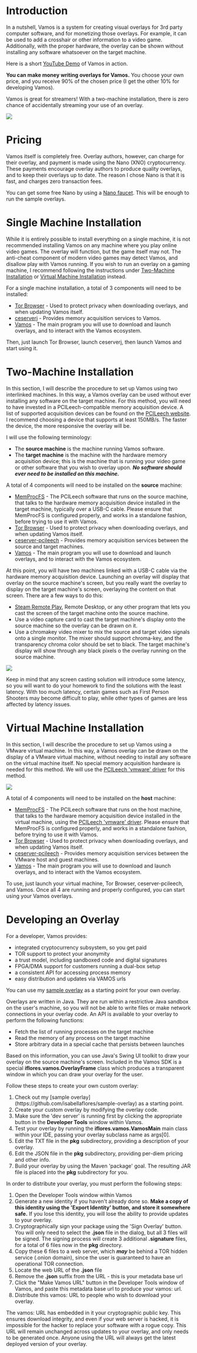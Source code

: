# Introduction

In a nutshell, Vamos is a system for creating visual overlays for 3rd party computer software, and for monetizing those
overlays. For example, it can be used to add a crosshair or other information to a video game. Additionally, with the
proper hardware, the overlay can be shown without installing any software whatsoever on the target machine.

Here is a short [YouTube Demo](https://youtu.be/xJMp0Bu-_vc) of Vamos in action.

**You can make money writing overlays for Vamos.** You choose your own price, and you receive 90% of the chosen price (I get
the other 10% for developing Vamos).

Vamos is great for streamers! With a two-machine installation, there is zero chance of accidentally streaming your use
of an overlay.

![](wiki-support/ac.png)

# Pricing

Vamos itself is completely free. Overlay authors, however, can charge for their overlay, and payment is made using the
Nano (XNO) cryptocurrency. These payments encourage overlay authors to produce quality overlays, and to keep their
overlays up to date. The reason I chose Nano is that it is fast, and charges zero transaction fees.

You can get some free Nano by using a [Nano faucet](https://hub.nano.org/i/faucets/215). This will be enough to run the
sample overlays.

# Single Machine Installation

While it is entirely possible to install everything on a single machine, it is not recommended installing Vamos on any
machine where you play online video games. The overlay will function, but the game itself may not. The anti-cheat
component of modern video games may detect Vamos, and disallow play with Vamos running. If you wish to run an overlay on
a gaming machine, I recommend following the instructions under [Two-Machine Installation](#two-machine-installation)
or [Virtual Machine Installation](#virtual-machine-installation) instead.

For a single machine installation, a total of 3 components will need to be installed:

* [Tor Browser](https://www.torproject.org/download/) - Used to protect privacy when downloading overlays, and when
  updating Vamos itself.
* [ceserverj](https://github.com/isabellaflores/ceserverj) - Provides memory acquisition services to Vamos.
* [Vamos](https://github.com/isabellaflores/vamos) - The main program you will use to download and launch overlays, and
  to interact with the Vamos ecosystem.

Then, just launch Tor Browser, launch ceserverj, then launch Vamos and start using it.

# Two-Machine Installation

In this section, I will describe the procedure to set up Vamos using two interlinked machines. In this way, a Vamos
overlay can be used without ever installing any software on the target machine. For this method, you will need to have
invested in a PCILeech-compatible memory acquisition device. A list of supported acquisition devices can be found on
the [PCILeech website](https://github.com/ufrisk/pcileech#memory-acquisition-methods). I recommend choosing a device
that supports at least 150MB/s. The faster the device, the more responsive the overlay will be.

I will use the following terminology:

<ul class="bodyText">
    <li>The <b>source machine</b> is the machine running Vamos software.</li>
    <li>The <b>target machine</b> is the machine with the hardware memory acquisition device; this is
        the machine that is running your video game or other software that you wish to overlay upon. 
        <b><i>No software should ever need to be installed on this machine.</i></b>
    </li>
</ul>

A total of 4 components will need to be installed on the <b>source</b> machine:

* [MemProcFS](https://github.com/ufrisk/MemProcFS) - The PCILeech software that runs on the source machine, that talks
  to the hardware memory acquisition device installed in the target machine, typically over a USB-C cable. Please ensure
  that MemProcFS is configured properly, and works in a standalone fashion, before trying to use it with Vamos.
* [Tor Browser](https://www.torproject.org/download/) - Used to protect privacy when downloading overlays, and when
  updating Vamos itself.
* [ceserver-pcileech](https://github.com/isabellaflores/ceserver-pcileech) - Provides memory acquisition services
  between the source and target machines.
* [Vamos](https://github.com/isabellaflores/vamos) - The main program you will use to download and launch overlays, and
  to interact with the Vamos ecosystem.

At this point, you will have two machines linked with a USB-C cable via the hardware memory acquisition device.
Launching an overlay will display that overlay on the source machine's screen, but you really want the overlay to
display on the target machine's screen, overlaying the content on that screen. There are a few ways to do this:

* [Steam Remote Play](https://youtu.be/nuX2vxdQiOc?t=91), Remote Desktop, or any other program that lets you cast the
  screen of the target machine onto the source machine.
* Use a video capture card to cast the target machine's display onto the source machine so the overlay can be drawn on
  it.
* Use a chromakey video mixer to mix the source and target video signals onto a single monitor. The mixer should support
  chroma-key, and the transparency chroma color should be set to black. The target machine's display will show through
  any black pixels o the overlay running on the source machine.

![](wiki-support/mixer.png)

Keep in mind that any screen casting solution will introduce some latency, so you will want to do your homework to find
the solutions with the least latency. With too much latency, certain games such as First Person Shooters may become
difficult to play, while other types of games are less affected by latency issues.

# Virtual Machine Installation

In this section, I will describe the procedure to set up Vamos using a VMware virtual machine. In this way, a Vamos
overlay can be drawn on the display of a VMware virtual machine, without needing to install any software on the virtual
machine itself. No special memory acquisition hardware is needed for this method. We will use
the [PCILeech 'vmware' driver](https://github.com/ufrisk/LeechCore/wiki/Device_VMWare) for this method.

![](wiki-support/vmware.png)

A total of 4 components will need to be installed on the <b>host</b> machine:

* [MemProcFS](https://github.com/ufrisk/MemProcFS) - The PCILeech software that runs on the host machine, that talks to
  the hardware memory acquisition device installed in the virtual machine, using
  the [PCILeech 'vmware' driver](https://github.com/ufrisk/LeechCore/wiki/Device_VMWare). Please ensure that MemProcFS
  is configured properly, and works in a standalone fashion, before trying to use it with Vamos.
* [Tor Browser](https://www.torproject.org/download/) - Used to protect privacy when downloading overlays, and when
  updating Vamos itself.
* [ceserver-pcileech](https://github.com/isabellaflores/ceserver-pcileech) - Provides memory acquisition services
  between the VMware host and guest machines.
* [Vamos](https://github.com/isabellaflores/vamos) - The main program you will use to download and launch overlays, and
  to interact with the Vamos ecosystem.

To use, just launch your virtual machine, Tor Browser, ceserver-pcileech, and Vamos. Once all 4 are running and properly
configured, you can start using your Vamos overlays.

# Developing an Overlay

For a developer, Vamos provides:

<ul>
    <li>integrated cryptocurrency subsystem, so you get paid</li>
    <li>TOR support to protect your anonymity</li>
    <li>a trust model, including sandboxed code and digital signatures</li>
    <li>FPGA/DMA support for customers running a dual-box setup</li>
    <li>a consistent API for accessing process memory</li>
    <li>easy distribution and updates via VAMOS urls</li>
</ul>

You can use my [sample overlay](https://github.com/isabellaflores/sample-overlay) as a starting point for your own
overlay.

Overlays are written in Java. They are run within a restrictive Java sandbox on the user's machine, so you will not be
able to write files or make network connections in your overlay code. An API is available to your overlay to perform the
following functions:

<ul>
    <li>Fetch the list of running processes on the target machine</li>
    <li>Read the memory of any process on the target machine</li>
    <li>Store arbitrary data in a special cache that persists between launches</li>
</ul>

Based on this information, you can use Java's Swing UI toolkit to draw your overlay on the source machine's screen.
Included in the Vamos SDK is a special <b>iflores.vamos.OverlayFrame</b> class which produces a transparent window in
which you can draw your overlay for the user.

Follow these steps to create your own custom overlay:

<ol>
    <li>Check out my [sample overlay](https://github.com/isabellaflores/sample-overlay) as a starting point.</li>
    <li>Create your custom overlay by modifying the overlay code.</li>
    <li>Make sure the 'dev server' is running first by clicking the appropriate button in the <b>Developer Tools</b> window within Vamos.</li>
    <li>Test your overlay by running the <b>iflores.vamos.VamosMain</b> main class within your IDE, passing your overlay subclass name as args[0].</li>
    <li>Edit the TXT file in the <b>pkg</b> subdirectory, providing a description of your overlay.</li>
    <li>Edit the JSON file in the <b>pkg</b> subdirectory, providing per-diem pricing and other info.</li>
    <li>Build your overlay by using the Maven 'package' goal. The resulting JAR file is placed into the <b>pkg</b> subdirectory for you.</li>
</ol>

In order to distribute your overlay, you must perform the following steps:

<ol>
    <li>Open the Developer Tools window within Vamos</li>
    <li>Generate a new identity if you haven't already done so. <b>Make a copy of this identity using the 'Export Identity' button, and store it somewhere safe.</b> If you lose this identity, you will lose the ability to provide updates to your overlay.</li>
    <li>Cryptographically sign your package using the 'Sign Overlay' button. You will only need to select the <b>.json</b> file in the dialog, but all 3 files will be signed. The signing process will create 3 additional <b>.signature</b> files, for a total of 6 files now in the <b>pkg</b> directory.</li>
    <li>Copy these 6 files to a web server, which <b><i>may</i></b> be behind a TOR hidden service (.onion domain), since the user is guaranteed to have an operational TOR connection.</li>
    <li>Locate the web URL of the <b>.json</b> file</li>
    <li>Remove the <b>.json</b> suffix from the URL - this is your metadata base url</li>
    <li>Click the "Make Vamos URL" button in the Developer Tools window of Vamos, and paste this metadata base url to produce your vamos: url.</li>
    <li>Distribute this vamos: URL to people who wish to download your overlay.</li>
</ol>

The vamos: URL has embedded in it your cryptographic public key. This ensures download integrity, and even if your web
server is hacked, it is impossible for the hacker to replace your software with a rogue copy. This URL will remain
unchanged across updates to your overlay, and only needs to be generated once. Anyone using the URL will always get the
latest deployed version of your overlay.